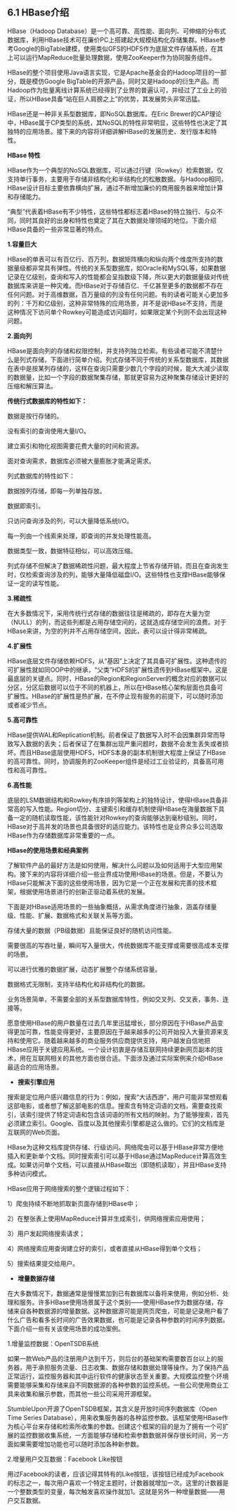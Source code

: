 ## 6.1 HBase介绍

HBase（Hadoop Database）是一个高可靠、高性能、面向列、可伸缩的分布式数据库，利用HBase技术可在廉价PC上搭建起大规模结构化存储集群。HBase参考Google的BigTable建模，使用类似GFS的HDFS作为底层文件存储系统，在其上可以运行MapReduce批量处理数据，使用ZooKeeper作为协同服务组件。

HBase的整个项目使用Java语言实现，它是Apache基金会的Hadoop项目的一部分，既是模仿Google BigTable的开源产品，同时又是Hadoop的衍生产品。而Hadoop作为批量离线计算系统已经得到了业界的普遍认可，并经过了工业上的验证，所以HBase具备“站在巨人肩膀之上”的优势，其发展势头非常迅猛。

HBase还是一种非关系型数据库，即NoSQL数据库。在Eric Brewer的CAP理论中，HBase属于CP类型的系统，其NoSQL的特性非常明显，这些特性也决定了其独特的应用场景。接下来的内容将详细讲解HBase的发展历史、发行版本和特性。

**HBase 特性**

HBase作为一个典型的NoSQL数据库，可以通过行键（Rowkey）检索数据，仅支持单行事务，主要用于存储非结构化和半结构化的松散数据。与Hadoop相同，HBase设计目标主要依靠横向扩展，通过不断增加廉价的商用服务器来增加计算和存储能力。

“典型”代表着HBase有不少特性，这些特性都标志着HBase的特立独行、与众不同，同时其良好的出身和特性也奠定了其在大数据处理领域的地位。下面介绍HBase具备的一些非常显著的特点。

**1.容量巨大**

HBase的单表可以有百亿行、百万列，数据矩阵横向和纵向两个维度所支持的数据量级都非常具有弹性。传统的关系型数据库，如Oracle和MySQL等，如果数据记录在亿级别，查询和写入的性能都会呈指数级下降，所以更大的数据量级对传统数据库来讲是一种灾难。而HBase对于存储百亿、千亿甚至更多的数据都不存在任何问题。对于高维数据，百万量级的列没有任何问题。有的读者可能关心更加多的列：千万和亿级别，这种非常特殊的应用场景，并不是说HBase不支持，而是这种情况下访问单个Rowkey可能造成访问超时，如果限定某个列则不会出现这种问题。

**2.面向列**

HBase是面向列的存储和权限控制，并支持列独立检索。有些读者可能不清楚什么是列式存储，下面进行简单介绍。列式存储不同于传统的关系型数据库，其数据在表中是按某列存储的，这样在查询只需要少数几个字段的时候，能大大减少读取的数据量，比如一个字段的数据聚集存储，那就更容易为这种聚集存储设计更好的压缩和解压算法。

**传统行式数据库的特性如下：**

数据是按行存储的。

没有索引的查询使用大量I/O。

建立索引和物化视图需要花费大量的时间和资源。

面对查询需求，数据库必须被大量膨胀才能满足需求。

列式数据库的特性如下：

数据按列存储，即每一列单独存放。

数据即索引。

只访问查询涉及的列，可以大量降低系统I/O。

每一列由一个线索来处理，即查询的并发处理性能高。

数据类型一致，数据特征相似，可以高效压缩。

列式存储不但解决了数据稀疏性问题，最大程度上节省存储开销，而且在查询发生时，仅检索查询涉及的列，能够大量降低磁盘I/O。这些特性也支撑HBase能够保证一定的读写性能。

**3.稀疏性**

在大多数情况下，采用传统行式存储的数据往往是稀疏的，即存在大量为空（NULL）的列，而这些列都是占用存储空间的，这就造成存储空间的浪费。对于HBase来讲，为空的列并不占用存储空间，因此，表可以设计得非常稀疏。

**4.扩展性**

HBase底层文件存储依赖HDFS，从“基因”上决定了其具备可扩展性。这种遗传的可扩展性就如同OOP中的继承，“父类”HDFS的扩展性遗传到HBase框架中。这是最底层的关键点。同时，HBase的Region和RegionServer的概念对应的数据可以分区，分区后数据可以位于不同的机器上，所以在HBase核心架构层面也具备可扩展性。HBase的扩展性是热扩展，在不停止现有服务的前提下，可以随时添加或者减少节点。

**5.高可靠性**

HBase提供WAL和Replication机制。前者保证了数据写入时不会因集群异常而导致写入数据的丢失；后者保证了在集群出现严重问题时，数据不会发生丢失或者损坏。而且HBase底层使用HDFS，HDFS本身的副本机制很大程度上保证了HBase的高可靠性。同时，协调服务的ZooKeeper组件是经过工业验证的，具备高可用性和高可靠性。

**6.高性能**

底层的LSM数据结构和Rowkey有序排列等架构上的独特设计，使得HBase具备非常高的写入性能。Region切分、主键索引和缓存机制使得HBase在海量数据下具备一定的随机读取性能，该性能针对Rowkey的查询能够达到毫秒级别。同时，HBase对于高并发的场景也具备很好的适应能力。该特性也是业界众多公司选取HBase作为存储数据库非常重要的一点。

**HBase的使用场景和经典案例**

了解软件产品的最好方法是如何使用，解决什么问题以及如何适用于大型应用架构。接下来的内容将详细介绍一些业界成功使用HBase的场景。但是，不要认为HBase只能解决下面的这些使用场景，因为它是一个正在发展和完善的技术框架，根据使用场景进行的创新正驱动着系统的发展。

下面是对HBase适用场景的一些抽象概括，从需求角度进行抽象，涵盖存储量级、性能、扩展、数据格式和关联关系等方面。

存储大量的数据（PB级数据）且能保证良好的随机访问性能。

需要很高的写吞吐量，瞬间写入量很大，传统数据库不能支撑或需要很高成本支撑的场景。

可以进行优雅的数据扩展，动态扩展整个存储系统容量。

数据格式无限制，支持半结构化和非结构化的数据。

业务场景简单，不需要全部的关系型数据库特性，例如交叉列、交叉表，事务、连接等。

愿意使用HBase的用户数量在过去几年里迅猛增长，部分原因在于HBase产品变得更加可靠，性能变得更好，主要原因在于越来越多的公司开始投入大量资源来支持和使用它。随着越来越多的商业服务供应商提供支持，用户越发自信地把HBase应用于关键应用系统。一个设计初衷是存储互联网持续更新网页副本的技术，用在互联网相关的其他方面也很合适。下面涉及通过实际案例来介绍HBase最适合的应用场景。

* **搜索引擎应用**

搜索是定位用户感兴趣信息的行为：例如，搜索“大话西游”，用户可能非常想观看这部电影，或者想了解这部电影的信息。搜索含有特定词语的文档，需要查找索引，该索引提供了特定词语和包含该词语的所有文档的映射。为了能够搜索，首先必须建立索引。Google、百度以及其他搜索引擎都是这么做的。它们的文档库是互联网的Web页面。

HBase为这种文档库提供存储、行级访问。网络爬虫可以基于HBase非常方便地插入和更新单个文档。同时搜索索引可以基于HBase通过MapReduce计算高效生成。如果访问单个文档，可以直接从HBase取出（即随机读取），并且HBase支持多种访问模式。

HBase应用于网络搜索的整个逻辑过程如下：

1）爬虫持续不断地抓取新页面存储到HBase中；

2）在整张表上使用MapReduce计算并生成索引，供网络搜索应用使用；

3）用户发起网络搜索请求；

4）网络搜索应用查询建立好的索引，或者直接从HBase得到单个文档；

5）搜索结果提交给用户。

* **增量数据存储**

在大多数情况下，数据通常是慢慢累加到已有数据库以备将来使用，例如分析、处理和服务。许多HBase使用场景属于这个类别——使用HBase作为数据存储，存储来自各种数据源的增量数据。这种数据源可能是网页爬虫，可能是记录用户看了什么广告和看多长时间的广告效果数据，也可能是记录各种参数的时间序列数据。下面介绍一些有关该使用场景的成功案例。

1.增量监控数据：OpenTSDB系统

如果一款Web产品的注册用户达到千万，则后台的基础架构需要数百台以上的服务器，用于承担服务流量、日志收集、数据存储和数据处理等操作。为了保持产品正常运行，监控服务器和其中运行软件的健康状态至关重要。大规模监控整个环境需要能够采集和存储来自不同数据源的各种参数的监控系统。一些公司使用商业工具来收集和展示参数，而其他一些公司采用开源框架。

StumbleUpon开源了OpenTSDB框架，其含义是开放时间序列数据库（Open Time Series Database），用来收集服务器的各种监控参数。该框架使用HBase作为核心平台来存储和检索所收集的参数。创建这个框架的目的是为了拥有一个可扩展的监控数据收集系统，一方面能够存储和检索参数数据并保存很长时间，另一方面如果需要增加功能也可以随时添加各种新参数。

2.增量用户交互数据：Facebook Like按钮

用过Facebook的读者，应该记得其特有的Like按钮，该按钮已经成为Facebook的标志之一，每次用户喜欢一个特定主题时，计数器就增加一次。这里的计数器是一个整数类型的变量，每次触发喜欢操作就加1。这就是另外一种增量数据——用户交互数据。



